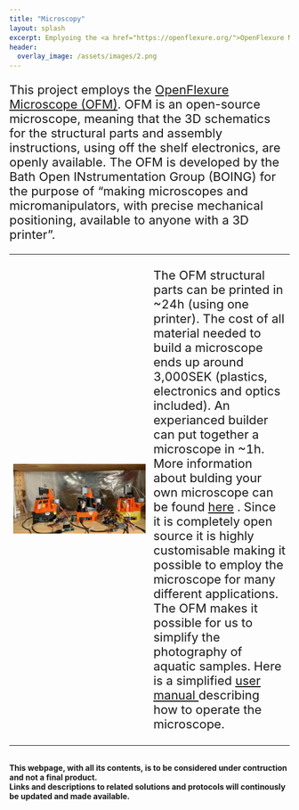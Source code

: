 ```yaml
---
title: "Microscopy"
layout: splash
excerpt: Emplyoing the <a href="https://openflexure.org/">OpenFlexure Microscope</a>,<br> a microscope you can <a href="https://pkiw.github.io/_pages/BuildAnOFM/">build yourself!</a>
header:
  overlay_image: /assets/images/2.png
---
```


<style>
td, tr {
   border: none!important;
}
</style>
<p style="font-size:22px">This project employs the <a href="https://openflexure.org/">OpenFlexure Microscope (OFM)</a>. OFM is an open-source microscope, meaning that the 3D schematics for the structural parts and assembly instructions, using off the shelf electronics, are openly available. The OFM is developed by the Bath Open INstrumentation Group (BOING) for the purpose of “making microscopes and micromanipulators, with precise mechanical positioning, available to anyone with a 3D printer”. </p>
<table width="100%">



 <tr>
     <td width="50%"><img src="/assets/images/2.2.jpeg" width="100%">
</td>
    <td><p style="font-size:22px">The OFM structural parts can be printed in ~24h (using one printer). The cost of all material needed to build a microscope ends up around 3,000SEK (plastics, electronics and optics included). An experianced builder can put together a microscope in ~1h. More information about bulding your own microscope can be found <a href="https://pkiw.github.io/_pages/BuildAnOFM/">here</a> . Since it is completely open source it is highly customisable making it possible to employ the microscope for many different applications. The OFM makes it possible for us to simplify the photography of aquatic samples. Here is a simplified <a href=" https://www.dropbox.com/scl/fo/m9p7178huooln2w1lgahr/ABRxedoyEcnzLeM3Blpav4A?dl=0&e=1&preview=Lathund_OpenFlexure.pdf&rlkey=seib8j0zntvbyzov3957mcj9c&st=xya24j82 "> user manual </a> describing how to operate the microscope. </p>
</td>
</tr>
</table>
<br>
<strong>This webpage, with all its contents, is to be considered under contruction and not a final product.</strong>
<br>
<strong>Links and descriptions to related solutions and protocols will continously be updated and made available.</strong>
